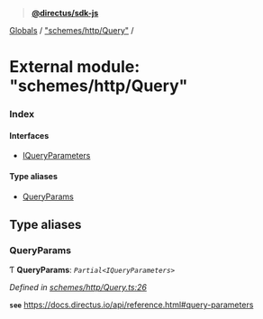> **[@directus/sdk-js](../README.md)**

[Globals](../README.md) / ["schemes/http/Query"](_schemes_http_query_.md) /

# External module: "schemes/http/Query"

### Index

#### Interfaces

* [IQueryParameters](../interfaces/_schemes_http_query_.iqueryparameters.md)

#### Type aliases

* [QueryParams](_schemes_http_query_.md#queryparams)

## Type aliases

###  QueryParams

Ƭ **QueryParams**: *`Partial<IQueryParameters>`*

*Defined in [schemes/http/Query.ts:26](https://github.com/janbiasi/sdk-js/blob/75383ea/src/schemes/http/Query.ts#L26)*

**`see`** https://docs.directus.io/api/reference.html#query-parameters